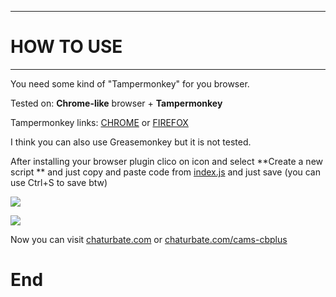 ----
# HOW TO USE
----
You need some kind of "Tampermonkey" for you browser.

Tested on: **Chrome-like** browser + **Tampermonkey**

Tampermonkey links: [CHROME](https://chrome.google.com/webstore/detail/tampermonkey/dhdgffkkebhmkfjojejmpbldmpobfkfo "CHROME") or [FIREFOX](https://addons.mozilla.org/en-US/firefox/addon/tampermonkey/ "FIREFOX")

I think you can also use Greasemonkey but it is not tested.

After installing your browser plugin clico on icon and select **Create a new script ** and just copy and paste code from [index.js](https://github.com/valzar-cbp/cbplus/blob/master/index.js "index.js") and just save (you can use Ctrl+S to save btw)

![](https://i.postimg.cc/RCHy8LXc/1.png)

![](https://i.postimg.cc/BQwFK2fV/2.png)

Now you can visit [chaturbate.com](https://chaturbate.com/) or [chaturbate.com/cams-cbplus](https://chaturbate.com/cams-cbplus/)

# End